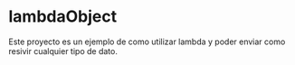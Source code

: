 # lambdaObject
Este proyecto es un ejemplo de como utilizar lambda y poder enviar como resivir cualquier tipo de dato.
